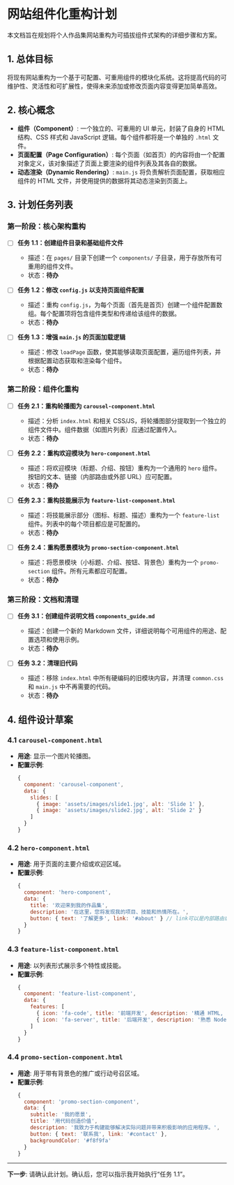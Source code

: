 # 网站组件化重构计划

本文档旨在规划将个人作品集网站重构为可插拔组件式架构的详细步骤和方案。

## 1. 总体目标

将现有网站重构为一个基于可配置、可重用组件的模块化系统。这将提高代码的可维护性、灵活性和可扩展性，使得未来添加或修改页面内容变得更加简单高效。

## 2. 核心概念

- **组件（Component）**: 一个独立的、可重用的 UI 单元，封装了自身的 HTML 结构、CSS 样式和 JavaScript 逻辑。每个组件都将是一个单独的 `.html` 文件。
- **页面配置（Page Configuration）**: 每个页面（如首页）的内容将由一个配置对象定义，该对象描述了页面上要渲染的组件列表及其各自的数据。
- **动态渲染（Dynamic Rendering）**: `main.js` 将负责解析页面配置，获取相应组件的 HTML 文件，并使用提供的数据将其动态渲染到页面上。

## 3. 计划任务列表

### 第一阶段：核心架构重构

- [ ] **任务 1.1：创建组件目录和基础组件文件**
    - 描述：在 `pages/` 目录下创建一个 `components/` 子目录，用于存放所有可重用的组件文件。
    - 状态：**待办**

- [ ] **任务 1.2：修改 `config.js` 以支持页面组件配置**
    - 描述：重构 `config.js`，为每个页面（首先是首页）创建一个组件配置数组。每个配置项将包含组件类型和传递给该组件的数据。
    - 状态：**待办**

- [ ] **任务 1.3：增强 `main.js` 的页面加载逻辑**
    - 描述：修改 `loadPage` 函数，使其能够读取页面配置，遍历组件列表，并根据配置动态获取和渲染每个组件。
    - 状态：**待办**

### 第二阶段：组件化重构

- [ ] **任务 2.1：重构轮播图为 `carousel-component.html`**
    - 描述：分析 `index.html` 和相关 CSS/JS，将轮播图部分提取到一个独立的组件文件中。组件数据（如图片列表）应通过配置传入。
    - 状态：**待办**

- [ ] **任务 2.2：重构欢迎模块为 `hero-component.html`**
    - 描述：将欢迎模块（标题、介绍、按钮）重构为一个通用的 `hero` 组件。按钮的文本、链接（内部路由或外部 URL）应可配置。
    - 状态：**待办**

- [ ] **任务 2.3：重构技能展示为 `feature-list-component.html`**
    - 描述：将技能展示部分（图标、标题、描述）重构为一个 `feature-list` 组件。列表中的每个项目都应是可配置的。
    - 状态：**待办**

- [ ] **任务 2.4：重构愿景模块为 `promo-section-component.html`**
    - 描述：将愿景模块（小标题、介绍、按钮、背景色）重构为一个 `promo-section` 组件。所有元素都应可配置。
    - 状态：**待办**

### 第三阶段：文档和清理

- [ ] **任务 3.1：创建组件说明文档 `components_guide.md`**
    - 描述：创建一个新的 Markdown 文件，详细说明每个可用组件的用途、配置选项和使用示例。
    - 状态：**待办**

- [ ] **任务 3.2：清理旧代码**
    - 描述：移除 `index.html` 中所有硬编码的旧模块内容，并清理 `common.css` 和 `main.js` 中不再需要的代码。
    - 状态：**待办**

## 4. 组件设计草案

### 4.1 `carousel-component.html`

- **用途**: 显示一个图片轮播图。
- **配置示例**:
  ```javascript
  {
    component: 'carousel-component',
    data: {
      slides: [
        { image: 'assets/images/slide1.jpg', alt: 'Slide 1' },
        { image: 'assets/images/slide2.jpg', alt: 'Slide 2' }
      ]
    }
  }
  ```

### 4.2 `hero-component.html`

- **用途**: 用于页面的主要介绍或欢迎区域。
- **配置示例**:
  ```javascript
  {
    component: 'hero-component',
    data: {
      title: '欢迎来到我的作品集',
      description: '在这里，您将发现我的项目、技能和热情所在。',
      button: { text: '了解更多', link: '#about' } // link可以是内部路由或外部URL
    }
  }
  ```

### 4.3 `feature-list-component.html`

- **用途**: 以列表形式展示多个特性或技能。
- **配置示例**:
  ```javascript
  {
    component: 'feature-list-component',
    data: {
      features: [
        { icon: 'fa-code', title: '前端开发', description: '精通 HTML, CSS, JavaScript。' },
        { icon: 'fa-server', title: '后端开发', description: '熟悉 Node.js, Python。' }
      ]
    }
  }
  ```

### 4.4 `promo-section-component.html`

- **用途**: 用于带有背景色的推广或行动号召区域。
- **配置示例**:
  ```javascript
  {
    component: 'promo-section-component',
    data: {
      subtitle: '我的愿景',
      title: '用代码创造价值',
      description: '我致力于构建能够解决实际问题并带来积极影响的应用程序。',
      button: { text: '联系我', link: '#contact' },
      backgroundColor: '#f8f9fa'
    }
  }
  ```

---

**下一步**: 请确认此计划。确认后，您可以指示我开始执行“任务 1.1”。
